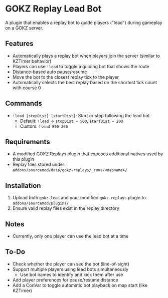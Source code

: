 ﻿# GOKZ Replay Lead Bot

A plugin that enables a replay bot to guide players ("lead") during gameplay on a GOKZ server.

## Features

- Automatically plays a replay bot when players join the server (similar to KZTimer behavior)
- Players can use `!lead` to toggle a guiding bot that shows the route
- Distance-based auto pause/resume
- Move the bot to the closest replay tick to the player
- Automatically selects the best replay based on the shortest tick count with course 0

## Commands

- `!lead [stopDist] [startDist]`: Start or stop following the lead bot  
  - Default: `!lead` → `stopDist = 500`, `startDist = 200`  
  - Custom: `!lead 800 300`

## Requirements

- A modified GOKZ Replays plugin that exposes additional natives used by this plugin
- Replay files stored under:  
  `addons/sourcemod/data/gokz-replays/_runs/<mapname>/`

## Installation

1. Upload both `gokz-lead` and your modified `gokz-replays` plugin to `addons/sourcemod/plugins/`
2. Ensure valid replay files exist in the replay directory

## Notes

- Currently, only one player can use the lead bot at a time

## To-Do

- Check whether the player can see the bot (line-of-sight)
- Support multiple players using lead bots simultaneously  
  - Use bot names to identify and kick them after use
- Add player preferences for pause/resume distance
- Add a ConVar to toggle automatic bot playback on map start (like KZTimer)
